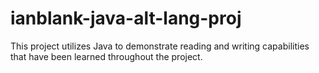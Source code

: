# ianblank-java-alt-lang-proj
This project utilizes Java to demonstrate reading and writing capabilities that have been learned throughout the project.

